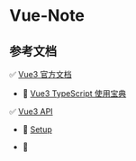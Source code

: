 # Vue-Note

## 参考文档

✅ [Vue3 官方文档](https://v3.cn.vuejs.org/)

- 🔆 [Vue3 TypeScript 使用宝典](https://v3.cn.vuejs.org/guide/typescript-support.html#typescript-%E6%94%AF%E6%8C%81)

✅ [Vue3 API](https://v3.cn.vuejs.org/api/)

- 🔆 [Setup](https://v3.cn.vuejs.org/guide/composition-api-setup.html#setup)

- 🔆 [<script setup>](https://v3.cn.vuejs.org/api/sfc-script-setup.html)
  
- 🔆 [Typescript](https://v3.cn.vuejs.org/guide/typescript-support.html#typescript-%E6%94%AF%E6%8C%81)

- 🔆 [动态组件](https://v3.cn.vuejs.org/guide/component-basics.html#%E5%8A%A8%E6%80%81%E7%BB%84%E4%BB%B6)

✅ [Vite](https://cn.vitejs.dev/)

✅ [Vuex](https://vuex.vuejs.org/zh/)
  
✅ [Vue Element Plus](https://element-plus.gitee.io/zh-CN/)

## 阅读清单

✅ [vue3保姆级教程](https://juejin.cn/post/7030992475271495711)

✅ [2022年必会Vue3.0学习 (强烈建议)](https://juejin.cn/post/7057325585705467918)

✅ [Vue3风格指南](https://v3.cn.vuejs.org/style-guide/#%E9%A3%8E%E6%A0%BC%E6%8C%87%E5%8D%97) `官方推荐的书写规范`
